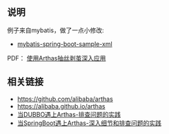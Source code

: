 

## 说明

例子来自mybatis，做了一点小修改: 

* [mybatis-spring-boot-sample-xml](https://github.com/mybatis/spring-boot-starter/tree/mybatis-spring-boot-2.1.2/mybatis-spring-boot-samples/mybatis-spring-boot-sample-xml)

PDF： [使用Arthas抽丝剥茧深入应用](https://github.com/hengyunabc/arthas-mybatis-demo/blob/master/使用Arthas抽丝剥茧深入应用.pdf)

## 相关链接
* https://github.com/alibaba/arthas
* https://alibaba.github.io/arthas
* [当DUBBO遇上Arthas-排查问题的实践](https://github.com/hengyunabc/dubbo-arthas-demo)
* [当SpringBoot遇上Arthas-深入细节和排查问题的实践](https://github.com/hengyunabc/spring-boot-inside/tree/master/demo-arthas-spring-boot)

